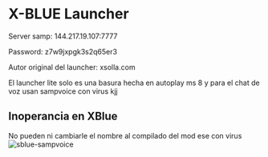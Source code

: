 # X-BLUE Launcher
Server samp: 144.217.19.107:7777

Password: z7w9jxpgk3s2q65er3

Autor original del launcher: xsolla.com

El launcher lite solo es una basura hecha en autoplay ms 8 y para el chat de voz usan sampvoice con virus kjj

## Inoperancia en XBlue
No pueden ni cambiarle el nombre al compilado del mod ese con virus
![sblue-sampvoice](https://i.imgur.com/v6I0w2z.png)
